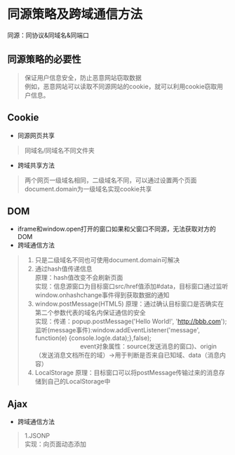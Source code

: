 # 同源策略及跨域通信方法
同源：同协议&同域名&同端口

## 同源策略的必要性
> 保证用户信息安全，防止恶意网站窃取数据   
> 例如，恶意网站可以读取不同源网站的cookie，就可以利用cookie窃取用户信息。
## Cookie
* 同源网页共享
> 同域名/同域名不同文件夹
* 跨域共享方法
> 两个网页一级域名相同，二级域名不同，可以通过设置两个页面document.domain为一级域名实现cookie共享

## DOM
* iframe和window.open打开的窗口如果和父窗口不同源，无法获取对方的DOM
* 跨域通信方法
> 1. 只是二级域名不同也可使用document.domain可解决   
> 2. 通过hash值传递信息    
>    原理：hash值改变不会刷新页面     
>    实现：信息源窗口为目标窗口src/href值添加#data，目标窗口通过监听window.onhashchange事件得到获取数据的通知    
> 3. window.postMessage(HTML5)
>    原理：通过确认目标窗口是否确实在第二个参数代表的域名内保证通信的安全     
>    实现：传递：popup.postMessage('Hello World!', 'http://bbb.com');   
>          监听(message事件):window.addEventListener('message', function(e) {console.log(e.data);},false);      
>                           event对象属性：source(发送消息的窗口)、origin（发送消息文档所在的域）->用于判断是否来自已知域、data（消息内容）   
> 4. LocalStorage
>     原理：目标窗口可以将postMessage传输过来的消息存储到自己的LocalStorage中

## Ajax
* 跨域通信方法
> 1.JSONP   
>   实现：向页面动态添加<script>元素，src中带有callback函数。在页面中定义callback函数。  
>   例：addScriptTag('http://example.com/ip?callback=foo');（其中addScriptTag为动态创建script的函数,foo为定义的回调函数）
>   服务器返回的数据将作为回调函数的参数传入。

> 2.WebSocket
>   实现：创建WebSocket实例后，一个HTTP请求发送到服务器，服务器响应后HTTP协议交换为ws协议。   
>   例：var socket=new WebSocket("ws://www.example.com/server.php");socket.send(JSON.stringify(message));   
>       socket.onmessage=funciton(event){var data=event.data};    

> 3.CORS    
>   原理：使用自定义HTTP头部让浏览器和服务器沟通，决定请求响应成功或失败      
>   例：浏览器发送请求头部加Origin:http://www.nczonline.net .服务器如果接受，返回的头部有Access-Controller-Allow-Origin:http://www.nczonline.net        
>   IE:XDomainRequest。       
>   其他：XMLHttpRequest。

